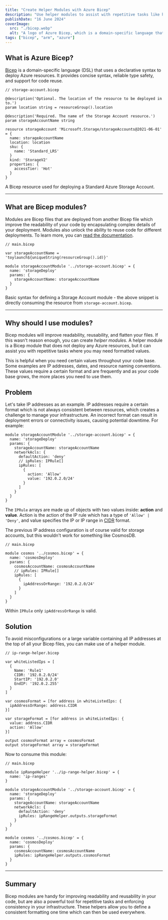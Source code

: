 ```yaml
---
title: "Create Helper Modules with Azure Bicep"
description: "Use helper modules to assist with repetitive tasks like handling IP address formats, dates, or even naming conventions."
publishDate: "16 June 2024"
coverImage:
  src: "./bicep.webp"
  alt: "A logo of Azure Bicep, which is a domain-specific language that aims to simplify the process of deploying resources to Azure."
tags: ["bicep", "arm", "azure"]
---
```


## What is Azure Bicep?

[Bicep](https://learn.microsoft.com/en-us/azure/azure-resource-manager/bicep/overview?tabs=bicep) is a domain-specific language (DSL) that uses a declarative syntax to deploy Azure resources. It provides concise syntax, reliable type safety, and support for code reuse.

```bicep
// storage-account.bicep

@description('Optional. The location of the resource to be deployed in to.')
param location string = resourceGroup().location

@description('Required. The name of the Storage Account resource.')
param storageAccountName string

resource storageAccount 'Microsoft.Storage/storageAccounts@2021-06-01' = {
  name: storageAccountName
  location: location
  sku: {
    name: 'Standard_LRS'
  }
  kind: 'StorageV2'
  properties: {
    accessTier: 'Hot'
  }
}
```

A Bicep resource used for deploying a Standard Azure Storage Account.

---

## What are Bicep modules?

Modules are Bicep files that are deployed from another Bicep file which improve the readability of your code by encapsulating complex details of your deployment. Modules also unlock the ability to reuse code for different deployments. To learn more, you can [read the documentation](https://learn.microsoft.com/en-us/azure/azure-resource-manager/bicep/modules).

```bicep
// main.bicep

var storageAccountName = 'toylaunch${uniqueString(resourceGroup().id)}'

module storageAccountModule '../storage-account.bicep' = {
  name: 'storageDeploy'
  params: {
    storageAccountName: storageAccountName
  }
}
```

Basic syntax for defining a Storage Account module - the above snippet is directly consuming the resource from `storage-account.bicep`.

---

## Why should I use modules?

Bicep modules will improve readability, reusability, and flatten your files. If this wasn't reason enough, you can create _helper modules_. A helper module is a Bicep module that does not deploy any Azure resources, but it can assist you with repetitive tasks where you may need formatted values.

This is helpful when you need certain values throughout your code base. Some examples are IP addresses, dates, and resource naming conventions. These values require a certain format and are frequently and as your code base grows, the more places you need to use them.

## Problem

Let's take IP addresses as an example. IP addresses require a certain format which is not always consistent between resources, which creates a challenge to manage your infrastructure. An incorrect format can result in deployment errors or connectivity issues, causing potential downtime. For example:

```bicep
module storageAccountModule '../storage-account.bicep' = {
  name: 'storageDeploy'
  params: {
    storageAccountName: storageAccountName
    networkAcls: {
      defaultAction: 'deny'
      // ipRules: IPRule[]
      ipRules: [
        {
          action: 'Allow'
          value: '192.0.2.0/24'
        }
      ]
    }
  }
}
```

The `IPRule` arrays are made up of objects with two values inside: **action** and **value**. Action is the action of the IP rule which has a type of `'Allow' | 'Deny'`, and value specifies the IP or IP range in [CIDR](https://en.wikipedia.org/wiki/Classless_Inter-Domain_Routing) format.

The previous IP address configuration is of course valid for storage accounts, but this wouldn't work for something like CosmosDB.

```bicep
// main.bicep

module cosmos '../cosmos.bicep' = {
  name: 'cosmosDeploy'
  params: {
    cosmosAccountName: cosmosAccountName
    // ipRules: IPRule[]
    ipRules: [
      {
        ipAddressOrRange: '192.0.2.0/24'
      }
    ]
  }
}
```

Within `IPRule` only `ipAddressOrRange` is valid.

## Solution

To avoid misconfigurations or a large variable containing all IP addresses at the top of all your Bicep files, you can make use of a helper module.

```bicep
// ip-range-helper.bicep

var whiteListedIps = [
  {
    Name: 'Rule1'
    CIDR: '192.0.2.0/24'
    StartIP: '192.0.2.0'
    EndIP: '192.0.2.255'
  }
]

var cosmosFormat = [for address in whiteListedIps: {
  ipAddressOrRange: address.CIDR
}]

var storageFormat = [for address in whiteListedIps: {
  value: address.CIDR
  action: 'Allow'
}]

output cosmosFormat array = cosmosFormat
output storageFormat array = storageFormat
```

Now to consume this module:

```bicep
// main.bicep

module ipRangeHelper '../ip-range-helper.bicep' = {
  name: 'ip-ranges'
}

module storageAccountModule '../storage-account.bicep' = {
  name: 'storageDeploy'
  params: {
    storageAccountName: storageAccountName
    networkAcls: {
      defaultAction: 'deny'
      ipRules: ipRangeHelper.outputs.storageFormat
    }
  }
}

module cosmos '../cosmos.bicep' = {
  name: 'cosmosDeploy'
  params: {
    cosmosAccountName: cosmosAccountName
    ipRules: ipRangeHelper.outputs.cosmosFormat
  }
}
```

---

## Summary

Bicep modules are handy for improving readability and reusability in your code, but are also a powerful tool for repetitive tasks and enforcing consistency in your infrastructure. These helpers allow you to define a consistent formatting one time which can then be used everywhere.
